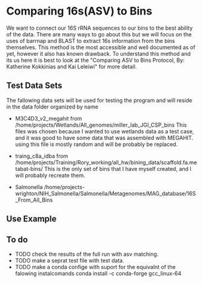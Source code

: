 # Comparing 16s(ASV) to Bins

We want to connect our 16S rRNA sequences to our bins to the best ability of
the data. There are many ways to go about this but we will focus on the uses
of barrnap and BLAST to extract 16s information from the bins themselves.
This method is the most accessible and well documented as of yet, however
it also has known drawback. To understand this method and its us here it is
best to look at the "Comparing ASV to Bins Protocol, By: Katherine Kokkinias
and Kai Leleiwi" for more detail.

## Test Data Sets

The fallowing data sets will be used for testing the program and will reside
in the data folder organized by name

 * M3C4D3_v2_megahit from /home/projects/Wetlands/All_genomes/miller_lab_JGI_CSP_bins
 This files was chosen because I wanted to use wetlands data as a test case,
 and it was good to have some data that was assembled with MEGAHIT. using
 this file is mostly random and will be probably be replaced.

 * traing_c8a_idba from /home/projects/Training/Rory_working/all_hw/bining_data/scaffold.fa.metabat-bins/
 This is the only set of bins that I have myself created, and I will probably recreate them.

 * Salmonella
 /home/projects-wrighton/NIH_Salmonella/Salmonella/Metagenomes/MAG_database/16S_From_All_Bins

## Use Example


## To do
 * TODO check the results of the full run with asv matching.
 * TODO make a seprat test file with test data.
 * TODO make a conda confige with suport for the equivalnt of the falowing instalcomands
      conda install -c conda-forge gcc_linux-64
